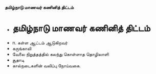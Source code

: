 **தமிழ்நாடு மாணவர் கணினித் திட்டம்**
- # தமிழ்நாடு மாணவர் கணினித் திட்டம்
- n. கள்ள ஆட்டம் ஆடுகிறவர்
- கருங்காலி
- வேலை நிறுத்தத்தில் கலந்து கொள்ளாத தொழிலாளி
- சூதாடி
- கால்நடைகளின் வலிப்பு நோய்வகை.

